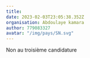 ```yaml
---
title: 
date: 2023-02-03T23:05:38.352Z
organisation: Abdoulaye kamara
author: 779083327
avatar: "/img/pays/SN.svg"
---
```


Non au troisième candidature